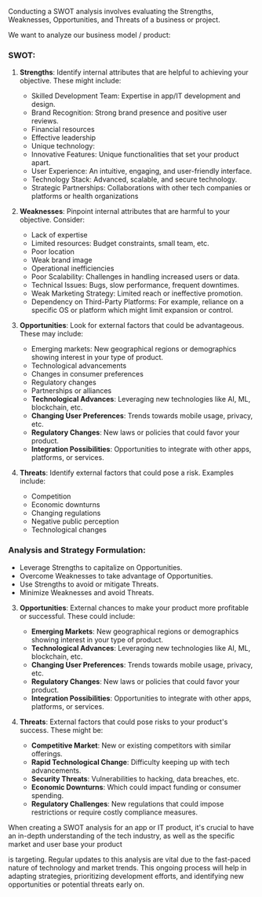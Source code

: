 Conducting a SWOT analysis involves evaluating the Strengths, Weaknesses, Opportunities, and Threats 
of a business or project.

We want to analyze our business model / product:

### SWOT: 

1. **Strengths**: Identify internal attributes that are helpful to achieving your objective. These might include:
   - Skilled Development Team: Expertise in app/IT development and design.
   - Brand Recognition: Strong brand presence and positive user reviews.
   - Financial resources
   - Effective leadership
   - Unique technology:
   - Innovative Features: Unique functionalities that set your product apart.
   - User Experience: An intuitive, engaging, and user-friendly interface.
   - Technology Stack: Advanced, scalable, and secure technology.
   - Strategic Partnerships: Collaborations with other tech companies or platforms or health organizations

2. **Weaknesses**: Pinpoint internal attributes that are harmful to your objective. Consider:
   - Lack of expertise
   - Limited resources: Budget constraints, small team, etc.
   - Poor location
   - Weak brand image
   - Operational inefficiencies
   - Poor Scalability: Challenges in handling increased users or data.
   - Technical Issues: Bugs, slow performance, frequent downtimes.
   - Weak Marketing Strategy: Limited reach or ineffective promotion.
   - Dependency on Third-Party Platforms: For example, reliance on a specific OS or platform which might limit expansion or control.


3. **Opportunities**: Look for external factors that could be advantageous. These may include:
   - Emerging markets: New geographical regions or demographics showing interest in your type of product.
   - Technological advancements
   - Changes in consumer preferences
   - Regulatory changes
   - Partnerships or alliances
   - **Technological Advances**: Leveraging new technologies like AI, ML, blockchain, etc.
   - **Changing User Preferences**: Trends towards mobile usage, privacy, etc.
   - **Regulatory Changes**: New laws or policies that could favor your product.
   - **Integration Possibilities**: Opportunities to integrate with other apps, platforms, or services.

4. **Threats**: Identify external factors that could pose a risk. Examples include:
   - Competition
   - Economic downturns
   - Changing regulations
   - Negative public perception
   - Technological changes

### Analysis and Strategy Formulation:
   - Leverage Strengths to capitalize on Opportunities.
   - Overcome Weaknesses to take advantage of Opportunities.
   - Use Strengths to avoid or mitigate Threats.
   - Minimize Weaknesses and avoid Threats.





3. **Opportunities**: External chances to make your product more profitable or successful. These could include:
   - **Emerging Markets**: New geographical regions or demographics showing interest in your type of product.
   - **Technological Advances**: Leveraging new technologies like AI, ML, blockchain, etc.
   - **Changing User Preferences**: Trends towards mobile usage, privacy, etc.
   - **Regulatory Changes**: New laws or policies that could favor your product.
   - **Integration Possibilities**: Opportunities to integrate with other apps, platforms, or services.

4. **Threats**: External factors that could pose risks to your product's success. These might be:
   - **Competitive Market**: New or existing competitors with similar offerings.
   - **Rapid Technological Change**: Difficulty keeping up with tech advancements.
   - **Security Threats**: Vulnerabilities to hacking, data breaches, etc.
   - **Economic Downturns**: Which could impact funding or consumer spending.
   - **Regulatory Challenges**: New regulations that could impose restrictions or require costly compliance measures.

When creating a SWOT analysis for an app or IT product, it's crucial to have an in-depth understanding of the tech industry, as well as the specific market and user base your product

is targeting. Regular updates to this analysis are vital due to the fast-paced nature of technology and market trends. This ongoing process will help in adapting strategies, prioritizing development efforts, and identifying new opportunities or potential threats early on.


